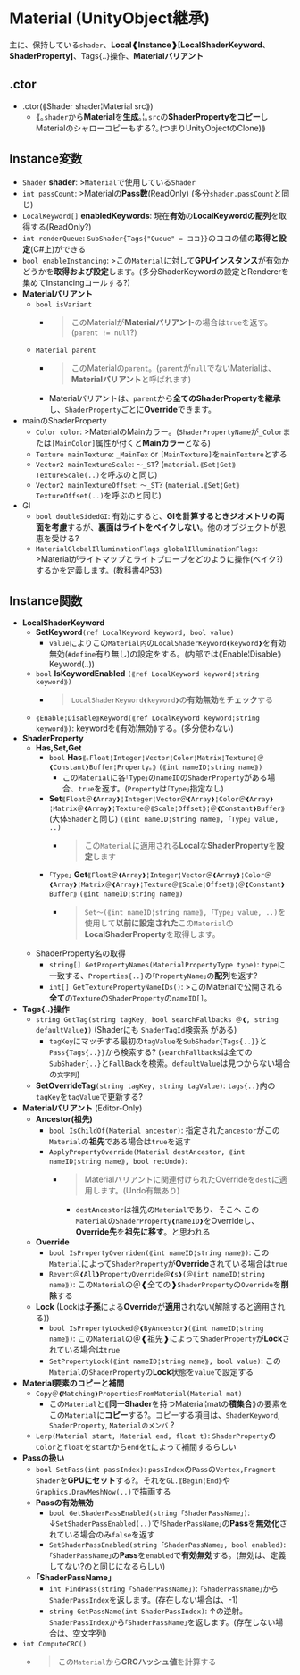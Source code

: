 # Material (UnityObject継承)

主に、保持している`shader`、**Local❰Instance❱\[LocalShaderKeyword**、**ShaderProperty]**、Tags{..}操作、**Materialバリアント**

## .ctor

- .ctor(⟪Shader shader¦Material src⟫)
  - ⟪｡`shader`から**Material**を**生成**｡¦｡`src`の**ShaderPropertyをコピー**しMaterialのシャローコピーもする?｡(つまりUnityObjectのClone)⟫

## Instance変数

- `Shader` **shader**: >`Material`で使用している`Shader`
- `int passCount`: >Materialの**Pass数**(ReadOnly) (多分`shader.passCount`と同じ)
- `LocalKeyword[]` **enabledKeywords**: 現在**有効**の**LocalKeywordの配列**を取得する(ReadOnly?)
- `int renderQueue`: `SubShader{Tags{"Queue" = ココ}}`のココの値の**取得と設定**(C#上)ができる
- `bool enableInstancing`: >この`Material`に対して**GPUインスタンス**が有効かどうかを**取得および設定**します。(多分ShaderKeywordの設定とRendererを集めてInstancingコールする?)
- **Materialバリアント**
  - `bool isVariant`
    - >このMaterialが**Materialバリアント**の場合は`true`を返す。(`parent != null`?)
  - `Material parent`
    - >このMaterialの`parent`。(`parent`が`null`でないMaterialは、**Materialバリアント**と呼ばれます)
    - Materialバリアントは、`parent`から**全てのShaderPropertyを継承**し、`ShaderProperty`ごとに**Override**できます。
- mainのShaderProperty
  - `Color color`: >MaterialのMainカラー。(`ShaderPropertyName`が`_Color`または`[MainColor]`属性が付くと**Mainカラー**となる)
  - `Texture mainTexture`: `_MainTex` or `[MainTexture]`を`mainTexture`とする
  - `Vector2 mainTextureScale`: `～_ST`? (`material.⟪Set¦Get⟫TextureScale(..)`を呼ぶのと同じ)
  - `Vector2 mainTextureOffset`: `～_ST`? (`material.⟪Set¦Get⟫TextureOffset(..)`を呼ぶのと同じ)
- GI
  - `bool doubleSidedGI`: 有効にすると、**GIを計算するときジオメトリの両面を考慮**するが、**裏面はライトをベイクしない**。他のオブジェクトが恩恵を受ける?
  - `MaterialGlobalIlluminationFlags globalIlluminationFlags`: >Materialがライトマップとライトプローブをどのように操作(ベイク?)するかを定義します。(教科書4P53)

## Instance関数

- **LocalShaderKeyword**
  - **SetKeyword**`(ref LocalKeyword keyword, bool value)`
    - `value`によりこの`Material内`の`LocalShaderKeyword❰keyword❱`を有効無効(`#define`有り無し)の設定をする。(内部では⟪Enable¦Disable⟫Keyword(..))
  - `bool` **IsKeywordEnabled** `(⟪ref LocalKeyword keyword¦string keyword⟫)`
    - >`LocalShaderKeyword❰keyword❱`の**有効無効**を**チェック**する
  - `⟪Enable¦Disable⟫Keyword(⟪ref LocalKeyword keyword¦string keyword⟫)`: keywordを⟪有効¦無効⟫する。(多分使わない)
- **ShaderProperty**
  - **Has,Set,Get**
    - `bool` **Has**`⟪｡Float¦Integer¦Vector¦Color¦Matrix¦Texture¦＠❰Constant❱Buffer¦Property｡⟫`
        `(⟪int nameID¦string name⟫)`
      - この`Material`に各`｢Type｣`の`nameID`の`ShaderProperty`がある場合、`true`を返す。(`Property`は`｢Type｣`指定なし)
    - **Set**`⟪Float＠❰Array❱¦Integer¦Vector＠❰Array❱¦Color＠❰Array❱¦Matrix＠❰Array❱¦Texture＠⟪Scale¦Offset⟫¦＠❰Constant❱Buffer⟫` (大体`Shader`と同じ)
        `(⟪int nameID¦string name⟫, ｢Type｣ value, ..)`
      - >この`Material`に適用される**Local**な**ShaderProperty**を**設定**します
    - `｢Type｣` **Get**`⟪Float＠❰Array❱¦Integer¦Vector＠❰Array❱¦Color＠❰Array❱¦Matrix＠❰Array❱¦Texture＠⟪Scale¦Offset⟫¦＠❰Constant❱Buffer⟫`
        `(⟪int nameID¦string name⟫)`
      - >`Set～(⟪int nameID¦string name⟫, ｢Type｣ value, ..)`を使用して**以前に設定された**この`Material`の**LocalShaderProperty**を取得します。
  - ShaderProperty名の取得
    - `string[] GetPropertyNames(MaterialPropertyType type)`: `type`に一致する、`Properties{..}`の`｢PropertyName｣`の**配列**を返す?
    - `int[] GetTexturePropertyNameIDs()`: >このMaterialで公開される**全て**の`Texture`の`ShaderProperty`の`nameID[]`。
- **Tags{..}操作**
  - `string GetTag(string tagKey, bool searchFallbacks ＠❰, string defaultValue❱)` (Shaderにも `ShaderTagId`検索系 がある)
    - `tagKey`にマッチする最初の`tagValue`を`SubShader{Tags{..}}`と`Pass{Tags{..}}`から検索する?
      (`searchFallbacks`は全ての`SubShader{..}`と`FallBack`を検索。`defaultValue`は見つからない場合の`文字列`)
  - **SetOverrideTag**`(string tagKey, string tagValue)`: `tags{..}`内の`tagKey`を`tagValue`で更新する?
- **Materialバリアント** (Editor-Only)
  - **Ancestor(祖先)**
    - `bool IsChildOf(Material ancestor)`: 指定された`ancestor`がこの`Material`の**祖先**である場合は`true`を返す
    - `ApplyPropertyOverride(Material destAncestor, ⟪int nameID¦string name⟫, bool recUndo)`:
      - >Materialバリアントに関連付けられたOverrideを`dest`に適用します。(Undo有無あり)
        - `destAncestor`は祖先の`Material`であり、そこへ この`Material`の`ShaderProperty❰nameID❱`をOverrideし、**Override先**を**祖先に移す**。と思われる
  - **Override**
    - `bool IsPropertyOverriden(⟪int nameID¦string name⟫)`: この`Material`によって`ShaderProperty`が**Override**されている場合は`true`
    - `Revert＠❰All❱PropertyOverride＠❰s❱(＠⟪int nameID¦string name⟫)`: この`Material`の＠❰全ての❱`ShaderProperty`の`Override`を**削除**する
  - **Lock** (Lockは**子孫**による**Override**が**適用**されない(解除すると適用される))
    - `bool IsPropertyLocked＠❰ByAncestor❱(⟪int nameID¦string name⟫)`: この`Material`の＠❰祖先❱によって`ShaderProperty`が**Lock**されている場合は`true`
    - `SetPropertyLock(⟪int nameID¦string name⟫, bool value)`: この`Material`の`ShaderProperty`の**Lock**状態を`value`で設定する
- **Material要素のコピーと補間**
  - `Copy＠❰Matching❱PropertiesFromMaterial(Material mat)`
    - この`Material`と⟪**同一Shader**を持つMaterial¦matの**積集合**⟫の要素をこの`Material`に**コピー**する?。コピーする項目は、`ShaderKeyword`, `ShaderProperty`, `Materialのメンバ` ?
  - `Lerp(Material start, Material end, float t)`: `ShaderProperty`の`Color`と`float`を`start`から`end`を`t`によって補間するらしい
- **Passの扱い**
  - `bool SetPass(int passIndex)`: `passIndex`の`Pass`の`Vertex,Fragment Shader`を**GPUにセット**する?。それを`GL.⟪Begin¦End⟫`や`Graphics.DrawMeshNow(..)`で描画する
  - **Passの有効無効**
    - `bool GetShaderPassEnabled(string ｢ShaderPassName｣)`: ↓`SetShaderPassEnabled(..)`で`｢ShaderPassName｣`の**Pass**を**無効化**されている場合のみ`false`を返す
    - `SetShaderPassEnabled(string ｢ShaderPassName｣, bool enabled)`: `｢ShaderPassName｣`の**Pass**を`enabled`で**有効無効**する。(無効は、定義してない?のと同じになるらしい)
  - **｢ShaderPassName｣**
    - `int FindPass(string ｢ShaderPassName｣)`: `｢ShaderPassName｣`から`ShaderPassIndex`を返します。(存在しない場合は、-1)
    - `string GetPassName(int ShaderPassIndex)`: ↑の逆射。`ShaderPassIndex`から`｢ShaderPassName｣`を返します。(存在しない場合は、空文字列)
- `int ComputeCRC()`
  - >この`Material`から**CRCハッシュ値**を計算する
